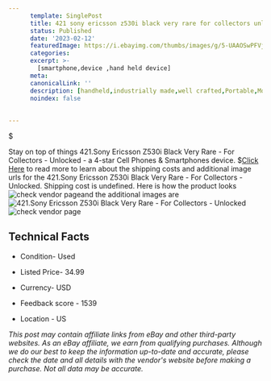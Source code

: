 ```yaml
---
      template: SinglePost
      title: 421 sony ericsson z530i black very rare for collectors unlocked
      status: Published
      date: '2023-02-12'
      featuredImage: https://i.ebayimg.com/thumbs/images/g/5-UAAOSwPFVj54ev/s-l225.jpg
      categories: 
      excerpt: >-
        [smartphone,device ,hand held device]
      meta:
      canonicalLink: ''
      description: [handheld,industrially made,well crafted,Portable,Mobile,Compact,Convenient,Lightweight,Maneuverable,Man-portable,Miniature,Carriable,Hand-held,Light,Holdable,Transportable,Mobile device,Pocket-sized,On-the-go,Wireless,Cordless,Compact size,Convenient size, smartphone,device ,hand held device]
      noindex: false
      
        
---
```

$

Stay on top of things 421.Sony Ericsson Z530i Black Very Rare - For Collectors - Unlocked - a 4-star Cell Phones & Smartphones device.
$[Click Here](https://www.ebay.com/itm/165933919681?hash=item26a26eadc1%3Ag%3A5-UAAOSwPFVj54ev&mkevt=1&mkcid=1&mkrid=711-53200-19255-0&campid=%253CePNCampaignId%253E&customid=%253CreferenceId%253E&toolid=10049) to read more to learn about the shipping costs and additional image urls for the 421.Sony Ericsson Z530i Black Very Rare - For Collectors - Unlocked. Shipping cost is undefined. Here is how the product looks ![check vendor page](https://i.ebayimg.com/thumbs/images/g/5-UAAOSwPFVj54ev/s-l225.jpg)and the additional images are![421.Sony Ericsson Z530i Black Very Rare - For Collectors - Unlocked](https://i.ebayimg.com/images/g/5-UAAOSwPFVj54ev/s-l1600.jpg)![check vendor page](https://origin-galleryplus.ebayimg.com/ws/web/165933919681_2_0_1/225x225.jpg,https://origin-galleryplus.ebayimg.com/ws/web/165933919681_3_0_1/225x225.jpg,https://origin-galleryplus.ebayimg.com/ws/web/165933919681_4_0_1/225x225.jpg,https://origin-galleryplus.ebayimg.com/ws/web/165933919681_5_0_1/225x225.jpg,https://origin-galleryplus.ebayimg.com/ws/web/165933919681_6_0_1/225x225.jpg,https://origin-galleryplus.ebayimg.com/ws/web/165933919681_7_0_1/225x225.jpg,https://origin-galleryplus.ebayimg.com/ws/web/165933919681_8_0_1/225x225.jpg)



 ## Technical Facts 



     
      

 - Condition- Used 


      

 - Listed Price- 34.99 


      

 - Currency- USD 


      

 - Feedback score - 1539 


      

 - Location - US 


      
      

 *_This post may contain affiliate links from eBay and other third-party websites. As an eBay affiliate, we earn from qualifying purchases. Although we do our best to keep the information up-to-date and accurate, please check the date and all details with the vendor's website before making a purchase. Not all data may be accurate._*






